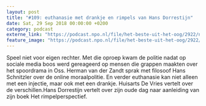 ```yaml
---
layout: post
title: "#109: euthanasie met drankje en rimpels van Hans Dorrestijn"
date: Sat, 29 Sep 2018 00:00:00 +0200
category: podcast
externe_link: "https://podcast.npo.nl/file/het-beste-uit-het-oog/2922/nporadio1_het-beste-uit-het-oog_20180929_109-euthanasie-met-drankje-en-rimpels-van-hans-dorrestijn.mp3"
feature_image: "https://podcast.npo.nl/file/het-beste-uit-het-oog/2922/nporadio1_het-beste-uit-het-oog_20180929_109-euthanasie-met-drankje-en-rimpels-van-hans-dorrestijn.mp3"
---
```


Speel niet voor eigen rechter. Met die oproep kwam de politie nadat op sociale media boos werd gereageerd op mensen die grappen maakten over het spoordrama in Oss. Herman van der Zandt sprak met filosoof Hans Schnitzler over de online moraalpolitie. En verder euthanasie kan niet alleen met een injectie, maar ook met een drankje. Huisarts De Vries vertelt over de verschillen.Hans Dorrestijn vertelt over zijn oude dag naar aanleiding van zijn boek Het rimpelperspectief.

